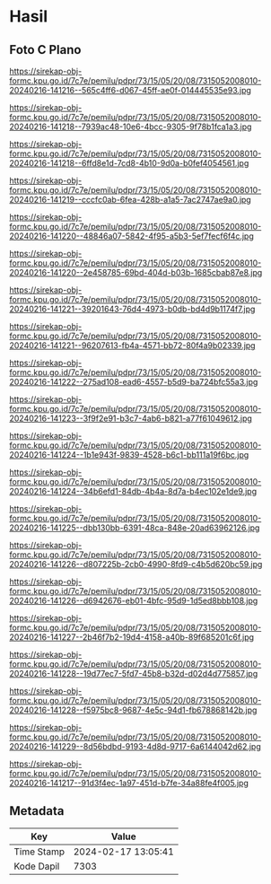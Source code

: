 # Hasil

## Foto C Plano

https://sirekap-obj-formc.kpu.go.id/7c7e/pemilu/pdpr/73/15/05/20/08/7315052008010-20240216-141216--565c4ff6-d067-45ff-ae0f-014445535e93.jpg

https://sirekap-obj-formc.kpu.go.id/7c7e/pemilu/pdpr/73/15/05/20/08/7315052008010-20240216-141218--7939ac48-10e6-4bcc-9305-9f78b1fca1a3.jpg

https://sirekap-obj-formc.kpu.go.id/7c7e/pemilu/pdpr/73/15/05/20/08/7315052008010-20240216-141218--6ffd8e1d-7cd8-4b10-9d0a-b0fef4054561.jpg

https://sirekap-obj-formc.kpu.go.id/7c7e/pemilu/pdpr/73/15/05/20/08/7315052008010-20240216-141219--cccfc0ab-6fea-428b-a1a5-7ac2747ae9a0.jpg

https://sirekap-obj-formc.kpu.go.id/7c7e/pemilu/pdpr/73/15/05/20/08/7315052008010-20240216-141220--48846a07-5842-4f95-a5b3-5ef7fecf6f4c.jpg

https://sirekap-obj-formc.kpu.go.id/7c7e/pemilu/pdpr/73/15/05/20/08/7315052008010-20240216-141220--2e458785-69bd-404d-b03b-1685cbab87e8.jpg

https://sirekap-obj-formc.kpu.go.id/7c7e/pemilu/pdpr/73/15/05/20/08/7315052008010-20240216-141221--39201643-76d4-4973-b0db-bd4d9b1174f7.jpg

https://sirekap-obj-formc.kpu.go.id/7c7e/pemilu/pdpr/73/15/05/20/08/7315052008010-20240216-141221--96207613-fb4a-4571-bb72-80f4a9b02339.jpg

https://sirekap-obj-formc.kpu.go.id/7c7e/pemilu/pdpr/73/15/05/20/08/7315052008010-20240216-141222--275ad108-ead6-4557-b5d9-ba724bfc55a3.jpg

https://sirekap-obj-formc.kpu.go.id/7c7e/pemilu/pdpr/73/15/05/20/08/7315052008010-20240216-141223--3f9f2e91-b3c7-4ab6-b821-a77f61049612.jpg

https://sirekap-obj-formc.kpu.go.id/7c7e/pemilu/pdpr/73/15/05/20/08/7315052008010-20240216-141224--1b1e943f-9839-4528-b6c1-bb111a19f6bc.jpg

https://sirekap-obj-formc.kpu.go.id/7c7e/pemilu/pdpr/73/15/05/20/08/7315052008010-20240216-141224--34b6efd1-84db-4b4a-8d7a-b4ec102e1de9.jpg

https://sirekap-obj-formc.kpu.go.id/7c7e/pemilu/pdpr/73/15/05/20/08/7315052008010-20240216-141225--dbb130bb-6391-48ca-848e-20ad63962126.jpg

https://sirekap-obj-formc.kpu.go.id/7c7e/pemilu/pdpr/73/15/05/20/08/7315052008010-20240216-141226--d807225b-2cb0-4990-8fd9-c4b5d620bc59.jpg

https://sirekap-obj-formc.kpu.go.id/7c7e/pemilu/pdpr/73/15/05/20/08/7315052008010-20240216-141226--d6942676-eb01-4bfc-95d9-1d5ed8bbb108.jpg

https://sirekap-obj-formc.kpu.go.id/7c7e/pemilu/pdpr/73/15/05/20/08/7315052008010-20240216-141227--2b46f7b2-19d4-4158-a40b-89f685201c6f.jpg

https://sirekap-obj-formc.kpu.go.id/7c7e/pemilu/pdpr/73/15/05/20/08/7315052008010-20240216-141228--19d77ec7-5fd7-45b8-b32d-d02d4d775857.jpg

https://sirekap-obj-formc.kpu.go.id/7c7e/pemilu/pdpr/73/15/05/20/08/7315052008010-20240216-141228--f5975bc8-9687-4e5c-94d1-fb678868142b.jpg

https://sirekap-obj-formc.kpu.go.id/7c7e/pemilu/pdpr/73/15/05/20/08/7315052008010-20240216-141229--8d56bdbd-9193-4d8d-9717-6a6144042d62.jpg

https://sirekap-obj-formc.kpu.go.id/7c7e/pemilu/pdpr/73/15/05/20/08/7315052008010-20240216-141217--91d3f4ec-1a97-451d-b7fe-34a88fe4f005.jpg


## Metadata

| Key        | Value               |
| ---------- | ------------------- |
| Time Stamp | 2024-02-17 13:05:41 |
| Kode Dapil | 7303                |



